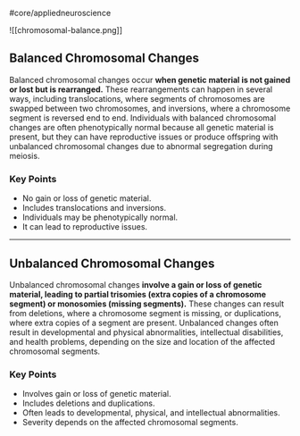 #core/appliedneuroscience

![[chromosomal-balance.png]]

## Balanced Chromosomal Changes

Balanced chromosomal changes occur **when genetic material is not gained or lost but is rearranged.** These rearrangements can happen in several ways, including translocations, where segments of chromosomes are swapped between two chromosomes, and inversions, where a chromosome segment is reversed end to end. Individuals with balanced chromosomal changes are often phenotypically normal because all genetic material is present, but they can have reproductive issues or produce offspring with unbalanced chromosomal changes due to abnormal segregation during meiosis.

### Key Points

- No gain or loss of genetic material.
- Includes translocations and inversions.
- Individuals may be phenotypically normal.
- It can lead to reproductive issues.

---

## Unbalanced Chromosomal Changes

Unbalanced chromosomal changes **involve a gain or loss of genetic material, leading to partial trisomies (extra copies of a chromosome segment) or monosomies (missing segments).** These changes can result from deletions, where a chromosome segment is missing, or duplications, where extra copies of a segment are present. Unbalanced changes often result in developmental and physical abnormalities, intellectual disabilities, and health problems, depending on the size and location of the affected chromosomal segments.

### Key Points

- Involves gain or loss of genetic material.
- Includes deletions and duplications.
- Often leads to developmental, physical, and intellectual abnormalities.
- Severity depends on the affected chromosomal segments.
